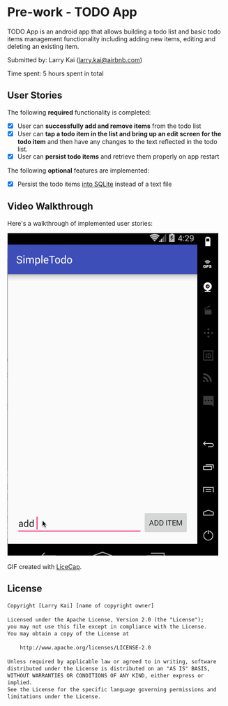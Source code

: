 # Pre-work - TODO App

TODO App is an android app that allows building a todo list and basic todo items management functionality including adding new items, editing and deleting an existing item.

Submitted by: Larry Kai (larry.kai@airbnb.com)

Time spent: 5 hours spent in total

## User Stories

The following **required** functionality is completed:

* [x] User can **successfully add and remove items** from the todo list
* [x] User can **tap a todo item in the list and bring up an edit screen for the todo item** and then have any changes to the text reflected in the todo list.
* [x] User can **persist todo items** and retrieve them properly on app restart

The following **optional** features are implemented:

* [x] Persist the todo items [into SQLite](http://guides.codepath.com/android/Persisting-Data-to-the-Device#sqlite) instead of a text file

## Video Walkthrough 

Here's a walkthrough of implemented user stories:

![Video Walkthrough](demo.gif)

GIF created with [LiceCap](http://www.cockos.com/licecap/).

## License

    Copyright [Larry Kai] [name of copyright owner]

    Licensed under the Apache License, Version 2.0 (the "License");
    you may not use this file except in compliance with the License.
    You may obtain a copy of the License at

        http://www.apache.org/licenses/LICENSE-2.0

    Unless required by applicable law or agreed to in writing, software
    distributed under the License is distributed on an "AS IS" BASIS,
    WITHOUT WARRANTIES OR CONDITIONS OF ANY KIND, either express or implied.
    See the License for the specific language governing permissions and
    limitations under the License.
